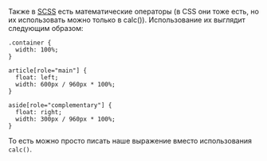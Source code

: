 Также в [SCSS](SCSS) есть математические операторы (в CSS они тоже есть, но их использовать можно только в calc()). Использование их выглядит следующим образом:
```
.container {
  width: 100%;
}

article[role="main"] {
  float: left;
  width: 600px / 960px * 100%;
}

aside[role="complementary"] {
  float: right;
  width: 300px / 960px * 100%;
}
```

То есть можно просто писать наше выражение вместо использования `calc()`.